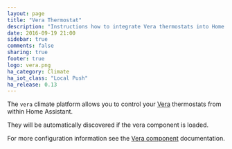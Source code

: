 ```yaml
---
layout: page
title: "Vera Thermostat"
description: "Instructions how to integrate Vera thermostats into Home Assistant."
date: 2016-09-19 21:00
sidebar: true
comments: false
sharing: true
footer: true
logo: vera.png
ha_category: Climate
ha_iot_class: "Local Push"
ha_release: 0.13
---
```


The `vera` climate platform allows you to control your [Vera](http://getvera.com/) thermostats from within Home Assistant.

They will be automatically discovered if the vera component is loaded.

For more configuration information see the [Vera component](/components/vera/) documentation.
